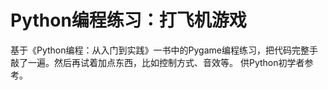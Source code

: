 # Python编程练习：打飞机游戏

基于《Python编程：从入门到实践》一书中的Pygame编程练习，把代码完整手敲了一遍。然后再试着加点东西，比如控制方式、音效等。
供Python初学者参考。
